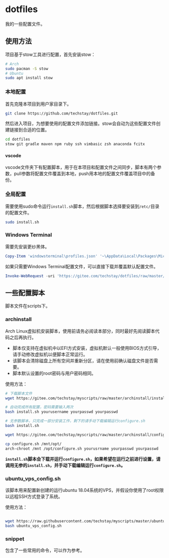 # dotfiles

我的一些配置文件。

## 使用方法

项目基于stow工具进行配置，首先安装stow：

```sh
# Arch
sudo pacman -S stow
# Ubuntu
sudo apt install stow
```

### 本地配置

首先克隆本项目到用户家目录下。

```bash
git clone https://github.com/techstay/dotfiles.git
```

然后进入项目，为想要使用的配置文件添加链接。stow会自动为这些配置文件创建链接到合适的位置。

```sh
cd dotfiles
stow git gradle maven npm ruby ssh vimbasic zsh anaconda fcitx
```

#### vscode

vscode文件夹下有配置脚本，用于在本项目和配置文件之间同步，脚本有两个参数，pull参数将配置文件覆盖到本地，push用本地的配置文件覆盖项目中的备份。

### 全局配置

需要使用sudo命令运行`install.sh`脚本，然后根据脚本选择要安装到`/etc/`目录的配置文件。

```sh
sudo install.sh
```

### Windows Terminal

需要先安装更纱黑体。

```powershell
Copy-Item 'windowsterminal\profiles.json' '~\AppData\Local\Packages\Microsoft.WindowsTerminal_8wekyb3d8bbwe\LocalState'
```

如果只需要Windows Terminal配置文件，可以直接下载并覆盖默认配置文件。

```powershell
Invoke-WebRequest -uri 'https://gitee.com/techstay/dotfiles/raw/master/windowsterminal/profiles.json' |Select-Object -ExpandProperty Content|Set-Content '~\AppData\Local\Packages\Microsoft.WindowsTerminal_8wekyb3d8bbwe\LocalState\profiles.json'
```

## 一些配置脚本

脚本文件在scripts下。

### archinstall

Arch Linux虚拟机安装脚本，使用前请务必阅读本部分，同时最好先阅读脚本代码之后再执行。

- 脚本仅支持在虚拟机中以EFI方式安装，虚拟机默认一般使用BIOS方式引导，请手动修改虚拟机以便脚本正常运行。
- 该脚本会清除磁盘上所有空间并重新分区，请在使用前确认磁盘文件是否需要。
- 脚本默认设置的root密码与用户密码相同。

使用方法：

```bash
# 下载脚本文件
wget https://gitee.com/techstay/myscripts/raw/master/archinstall/install.sh

# 自动完成所有配置，密码需要输入两次
bash install.sh yourusername yourpasswd yourpasswd

# 无参数脚本，只完成一部分安装工作，剩下的请手动下载编辑运行configure.sh
bash install.sh

wget https://gitee.com/techstay/myscripts/raw/master/archinstall/configure.sh

cp configure.sh /mnt/opt/
arch-chroot /mnt /opt/configure.sh yourusrname yourpasswd yourpasswd
```

**`install.sh`脚本会下载并运行`configure.sh`，如果希望在运行之前进行设置，请调用无参的`install.sh`，并手动下载编辑运行`configure.sh`。**

### ubuntu_vps_config.sh

该脚本用来配置新创建的运行ubuntu 18.04系统的VPS，并假设你使用了root权限以远程SSH方式登录了系统。

使用方法：

```bash

wget https://raw.githubusercontent.com/techstay/myscripts/master/ubuntu_vps_config.sh
bash ubuntu_vps_config.sh
```

### snippet

包含了一些常用的命令，可以作为参考。
